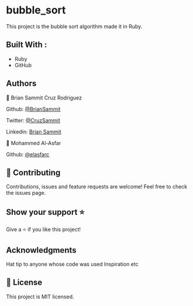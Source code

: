 # bubble_sort

This project is the bubble sort algorithm made it in Ruby.

## Built With :
 - Ruby
 - GitHub

## Authors  

👤 Brian Sammit Cruz Rodriguez

Github: [@BrianSammit]( https://github.com/BrianSammit)

Twitter: [@CruzSammit](https://twitter.com/CruzSammit)

Linkedin: [Brian Sammit](https://www.linkedin.com/in/brian-sammit-cruz-rodriguez-5877551a8/)

👤 Mohammed Al-Asfar

Github: [@elasfarc](https://github.com/elasfarc)

## 🤝 Contributing
Contributions, issues and feature requests are welcome!
Feel free to check the issues page.

## Show your support ⭐️
Give a ⭐️ if you like this project!  

## Acknowledgments
Hat tip to anyone whose code was used Inspiration etc 

## 📝 License 

This project is MIT licensed.
